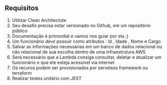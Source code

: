 ## Requisitos
 1. Utilizar Clean Architectute
 2. Seu desafio precisa estar versionado no Github, em um repositório público
 3. Documentação é primordial e vamos nos guiar por ela ;)
 4. Um funcionário *deve* possuir como atributos : Id , Idade , Nome e Cargo
 5. Salvar as informações necessárias em um banco de dados relacional ou não relacional de sua escolha dentro de uma infraestrutura AWS
 6. Será necessário que a Lambda consiga consultar, deletar e atualizar um funcionário e que ele esteja acessível via internet
 7. Os recuros podem ser provisionados por serveless framework ou terraform
 8. Realizar testes unitário com JEST